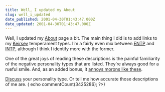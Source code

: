 ```yaml
---
title: Well, I updated my About
slug: well_i_updated
date_published: 2001-04-30T01:43:47.000Z
date_updated: 2001-04-30T01:43:47.000Z
---
```


Well, I updated my [About](http://www.dashes.com/anil/index.php?about.php#info) page a bit. The main thing I did is to add links to my [Keirsey](http://keirsey.com) temperament types. I’m a fairly even mix between [ENTP](http://www.geocities.com/lifexplore/entp.htm) and [INTP](http://www.geocities.com/lifexplore/intp.htm), although I think I identify more with the former.

One of the great joys of reading these descriptions is the painful familiarity of the negative personality types that are listed. They’re always good for a rueful smile. And, as an added bonus, it [annoys morons like these](http://www.rapidnet.com/~jbeard/bdm/Psychology/temper.htm).

[Discuss](javascript:viewComments(3425286)) your personality type. Or tell me how accurate those descriptions of me are. ( echo commentCount(3425286); ?>)
